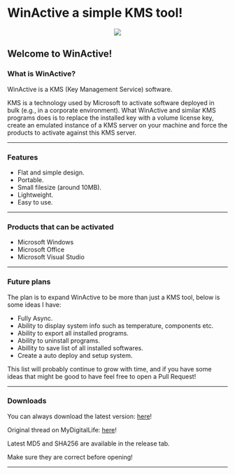 # WinActive a simple KMS tool!

<p align="center"> 
  <img src="https://i.imgur.com/5XWWuXc.png">
</p>

## Welcome to WinActive!

### What is WinActive?

WinActive is a KMS (Key Management Service) software.

KMS is a technology used by Microsoft to activate software deployed in bulk (e.g., in a corporate environment). What WinActive and similar KMS programs does is to replace the installed key with a volume license key, create an emulated instance of a KMS server on your machine and force the products to activate against this KMS server. 

----

### Features

- Flat and simple design.
- Portable.
- Small filesize (around 10MB).
- Lightweight.
- Easy to use.

----

### Products that can be activated

- Microsoft Windows
- Microsoft Office
- Microsoft Visual Studio

----

### Future plans

The plan is to expand WinActive to be more than just a KMS tool, below is some ideas I have:
- Fully Async.
- Ability to display system info such as temperature, components etc.
- Ability to export all installed programs.
- Ability to uninstall programs.
- Abillity to save list of all installed softwares.
- Create a auto deploy and setup system.

This list will probably continue to grow with time, and if you have some ideas that might be good to have feel free to open a Pull Request!

----

### Downloads

You can always download the latest version: [here](https://github.com/TheGreyRaven/WinActive/releases)!

Original thread on MyDigitalLife: [here](https://forums.mydigitallife.net/threads/remade-winactive-a-simple-kms-activator.78836/)!

Latest MD5 and SHA256 are available in the release tab.

Make sure they are correct before opening!

----
